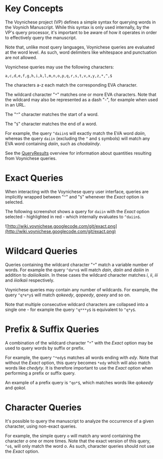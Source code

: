 # Key Concepts #

The Voynichese project (VP) defines a simple syntax for querying words in the Voynich Manuscript. While this syntax is only used internally, by the VP's query processor, it's important to be aware of how it operates in order to effectively query the manuscript.

Note that, unlike most query languages, Voynichese queries are evaluated at the word level. As such, word delimiters like whitespace and punctuation are not allowed.

Voynichese queries may use the following characters:

`a,c,d,e,f,g,h,i,k,l,m,n,o,p,q,r,s,t,v,x,y,z,*,^,$`

The characters a-z each match the corresponding EVA character.

The wildcard character "`*`" matches one or more EVA characters. Note that the wildcard may also be represented as a dash "-", for example when used in an URL.

The "`^`" character matches the start of a word.

The "`$`" character matches the end of a word.

For example, the query `^daiin$` will exactly match the EVA word _daiin_, whereas the query `daiin` (excluding the `^` and `$` symbols) will match any EVA word containing _daiin_, such as _chodaiindy_.

See the [QueryResults](QueryResults.md) overview for information about quantities resulting from Voynichese queries.

# Exact Queries #

When interacting with the Voynichese query user interface, queries are implicitly wrapped between "`^`" and "`$`" whenever the _Exact_ option is selected.

The following screenshot shows a query for `daiin` with the _Exact_ option selected - highlighted in red - which internally evaluates to `^daiin$`.

![http://wiki.voynichese.googlecode.com/git/exact.png](http://wiki.voynichese.googlecode.com/git/exact.png)


# Wildcard Queries #

Queries containing the wildcard character "`*`" match a variable number of words. For example the query `^da*n$` will match _dain_, _daiin_ and _daiiin_ in addition to _daiiiolkaiin_. In these cases the wildcard character matches _i_, _ii_, _iii_ and _iiiolkaii_ respectively.

Voynichese queries may contain any number of wildcards. For example, the query `^q*e*y$` will match _qokeedy_, _qopeedy_, _qoeey_ and so on.

Note that multiple consecutive wildcard characters are collapsed into a single one - for example the query `^q***y$` is equivalent to `^q*y$`.


# Prefix & Suffix Queries #

A combination of the wildcard character "`*`" with the _Exact_ option may be used to query words by suffix or prefix.

For example, the query `^*edy$` matches all words ending with _edy_. Note that without the _Exact_ option, this query becomes `*edy` which will also match words like _chedyty_. It is therefore important to use the _Exact_ option when performing a prefix or suffix query.

An example of a prefix query is `^qo*$`, which matches words like _qokeedy_ and _qokol_.


# Character Queries #

It's possible to query the manuscript to analyze the occurrence of a given character, using non-exact queries.

For example, the simple query `o` will match any word containing the character _o_ one or more times. Note that the exact version of this query, `^o$`, will only match the word _o_. As such, character queries should not use the _Exact_ option.